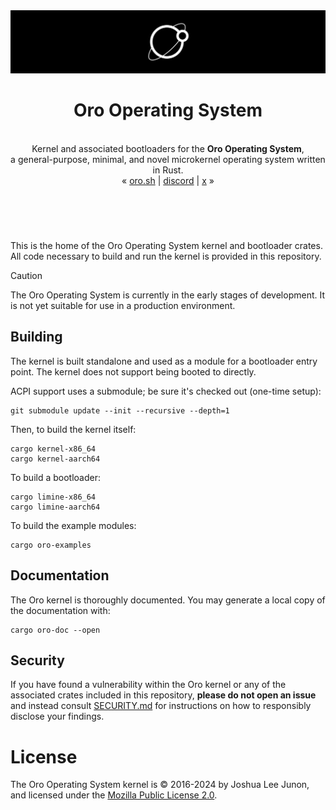 <div align="center">
	<img src="https://raw.githubusercontent.com/oro-os/kernel/master/asset/oro-banner.svg" />
	<br>
	<h1 align="center"><b>Oro Operating System</b></h1>
	<br>
	Kernel and associated bootloaders for the <strong>Oro Operating System</strong>,<br>
	a general-purpose, minimal, and novel microkernel operating system written in Rust.
	<br>
	&laquo;&nbsp;<a href="https://oro.sh">oro.sh</a>&nbsp;|&nbsp;<a href="https://discord.gg/WXavRNqcDS">discord</a>&nbsp;|&nbsp;<a href="https://x.com/oro_sys">x</a>&nbsp;&raquo;
	<h1></h1>
	<br>
	<br>
</div>

This is the home of the Oro Operating System kernel and bootloader crates.
All code necessary to build and run the kernel is provided in this repository.

> [!CAUTION]
> The Oro Operating System is currently in the early stages of development.
> It is not yet suitable for use in a production environment.

## Building
The kernel is built standalone and used as a module for a bootloader
entry point. The kernel does not support being booted to directly.

ACPI support uses a submodule; be sure it's checked out (one-time setup):

```shell
git submodule update --init --recursive --depth=1
```

Then, to build the kernel itself:

```shell
cargo kernel-x86_64
cargo kernel-aarch64
```

To build a bootloader:

```shell
cargo limine-x86_64
cargo limine-aarch64
```

To build the example modules:

```shell
cargo oro-examples
```

## Documentation
The Oro kernel is thoroughly documented. You may generate a local copy of
the documentation with:

```shell
cargo oro-doc --open
```

## Security
If you have found a vulnerability within the Oro kernel or any of the associated
crates included in this repository, **please do not open an issue** and instead
consult [SECURITY.md](SECURITY.md) for instructions on how to responsibly disclose
your findings.

# License
The Oro Operating System kernel is &copy; 2016-2024 by Joshua Lee Junon,
and licensed under the [Mozilla Public License 2.0](LICENSE).
